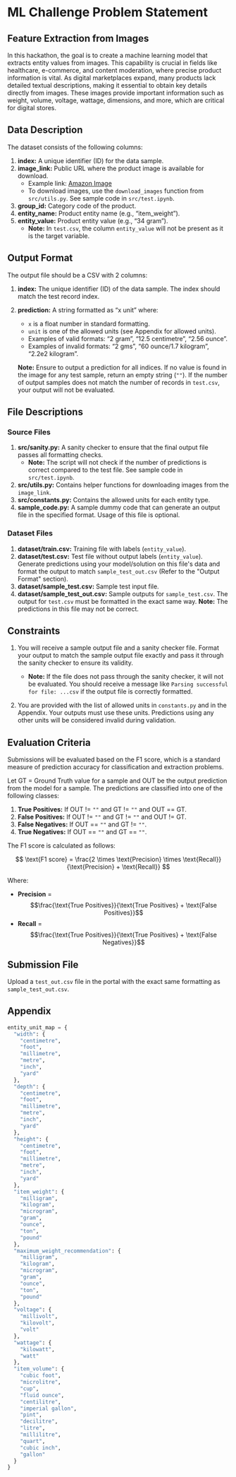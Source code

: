 # ML Challenge Problem Statement

## Feature Extraction from Images

In this hackathon, the goal is to create a machine learning model that extracts entity values from images. This capability is crucial in fields like healthcare, e-commerce, and content moderation, where precise product information is vital. As digital marketplaces expand, many products lack detailed textual descriptions, making it essential to obtain key details directly from images. These images provide important information such as weight, volume, voltage, wattage, dimensions, and more, which are critical for digital stores.

## Data Description

The dataset consists of the following columns:

1. **index:** A unique identifier (ID) for the data sample.
2. **image_link:** Public URL where the product image is available for download. 
   - Example link: [Amazon Image](https://m.media-amazon.com/images/I/71XfHPR36-L.jpg)
   - To download images, use the `download_images` function from `src/utils.py`. See sample code in `src/test.ipynb`.
3. **group_id:** Category code of the product.
4. **entity_name:** Product entity name (e.g., “item_weight”).
5. **entity_value:** Product entity value (e.g., “34 gram”).
   - **Note:** In `test.csv`, the column `entity_value` will not be present as it is the target variable.

## Output Format

The output file should be a CSV with 2 columns:

1. **index:** The unique identifier (ID) of the data sample. The index should match the test record index.
2. **prediction:** A string formatted as “x unit” where:
   - `x` is a float number in standard formatting.
   - `unit` is one of the allowed units (see Appendix for allowed units).
   - Examples of valid formats: “2 gram”, “12.5 centimetre”, “2.56 ounce”.
   - Examples of invalid formats: “2 gms”, “60 ounce/1.7 kilogram”, “2.2e2 kilogram”.

   **Note:** Ensure to output a prediction for all indices. If no value is found in the image for any test sample, return an empty string (`""`). If the number of output samples does not match the number of records in `test.csv`, your output will not be evaluated.

## File Descriptions

### Source Files

1. **src/sanity.py:** A sanity checker to ensure that the final output file passes all formatting checks. 
   - **Note:** The script will not check if the number of predictions is correct compared to the test file. See sample code in `src/test.ipynb`.
2. **src/utils.py:** Contains helper functions for downloading images from the `image_link`.
3. **src/constants.py:** Contains the allowed units for each entity type.
4. **sample_code.py:** A sample dummy code that can generate an output file in the specified format. Usage of this file is optional.

### Dataset Files

1. **dataset/train.csv:** Training file with labels (`entity_value`).
2. **dataset/test.csv:** Test file without output labels (`entity_value`). Generate predictions using your model/solution on this file's data and format the output to match `sample_test_out.csv` (Refer to the "Output Format" section).
3. **dataset/sample_test.csv:** Sample test input file.
4. **dataset/sample_test_out.csv:** Sample outputs for `sample_test.csv`. The output for `test.csv` must be formatted in the exact same way. **Note:** The predictions in this file may not be correct.

## Constraints

1. You will receive a sample output file and a sanity checker file. Format your output to match the sample output file exactly and pass it through the sanity checker to ensure its validity. 
   - **Note:** If the file does not pass through the sanity checker, it will not be evaluated. You should receive a message like `Parsing successful for file: ...csv` if the output file is correctly formatted.
   
2. You are provided with the list of allowed units in `constants.py` and in the Appendix. Your outputs must use these units. Predictions using any other units will be considered invalid during validation.

## Evaluation Criteria

Submissions will be evaluated based on the F1 score, which is a standard measure of prediction accuracy for classification and extraction problems.

Let GT = Ground Truth value for a sample and OUT be the output prediction from the model for a sample. The predictions are classified into one of the following classes:

1. **True Positives:** If OUT != `""` and GT != `""` and OUT == GT.
2. **False Positives:** If OUT != `""` and GT != `""` and OUT != GT.
3. **False Negatives:** If OUT == `""` and GT != `""`.
4. **True Negatives:** If OUT == `""` and GT == `""`.

The F1 score is calculated as follows:

$$ \text{F1 score} = \frac{2 \times \text{Precision} \times \text{Recall}}{\text{Precision} + \text{Recall}} $$

Where:
- **Precision** = $$\frac{\text{True Positives}}{\text{True Positives} + \text{False Positives}}$$
- **Recall** = $$\frac{\text{True Positives}}{\text{True Positives} + \text{False Negatives}}$$

## Submission File

Upload a `test_out.csv` file in the portal with the exact same formatting as `sample_test_out.csv`.

## Appendix

```python
entity_unit_map = {
  "width": {
    "centimetre",
    "foot",
    "millimetre",
    "metre",
    "inch",
    "yard"
  },
  "depth": {
    "centimetre",
    "foot",
    "millimetre",
    "metre",
    "inch",
    "yard"
  },
  "height": {
    "centimetre",
    "foot",
    "millimetre",
    "metre",
    "inch",
    "yard"
  },
  "item_weight": {
    "milligram",
    "kilogram",
    "microgram",
    "gram",
    "ounce",
    "ton",
    "pound"
  },
  "maximum_weight_recommendation": {
    "milligram",
    "kilogram",
    "microgram",
    "gram",
    "ounce",
    "ton",
    "pound"
  },
  "voltage": {
    "millivolt",
    "kilovolt",
    "volt"
  },
  "wattage": {
    "kilowatt",
    "watt"
  },
  "item_volume": {
    "cubic foot",
    "microlitre",
    "cup",
    "fluid ounce",
    "centilitre",
    "imperial gallon",
    "pint",
    "decilitre",
    "litre",
    "millilitre",
    "quart",
    "cubic inch",
    "gallon"
  }
}
```
